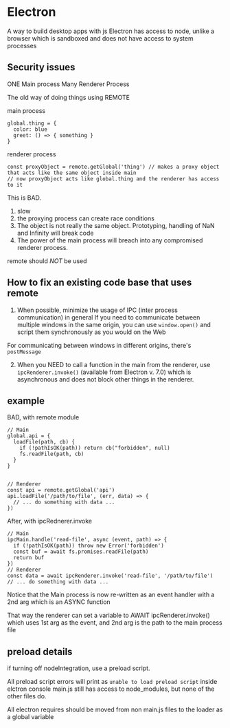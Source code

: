 # Electron

A way to build desktop apps with js
Electron has access to node, unlike a browser which is sandboxed and does not have access to system processes

## Security issues

ONE Main process
Many Renderer Process

The old way of doing things using REMOTE

main process

```
global.thing = {
  color: blue
  greet: () => { something }
}

```

renderer process

```
const proxyObject = remote.getGlobal('thing') // makes a proxy object that acts like the same object inside main
// now proxyObject acts like global.thing and the renderer has access to it
```

This is BAD.

1. slow
2. the proxying process can create race conditions
3. The object is not really the same object. Prototyping, handling of NaN and Infinity will break code
4. The power of the main process will breach into any compromised renderer process.

remote should <em>NOT</em> be used

## How to fix an existing code base that uses remote

1. When possible, minimize the usage of IPC (inter process communication) in general
   If you need to communicate between multiple windows in the same origin, you can use `window.open()` and script them synchronously as you would on the Web

For communicating between windows in different origins, there's `postMessage`

2. When you NEED to call a function in the main from the renderer, use `ipcRenderer.invoke()` (available from Electron v. 7.0) which is asynchronous and does not block other things in the renderer.

## example

BAD, with remote module

```
// Main
global.api = {
  loadFile(path, cb) {
    if (!pathIsOK(path)) return cb("forbidden", null)
    fs.readFile(path, cb)
  }
}


// Renderer
const api = remote.getGlobal('api')
api.loadFile('/path/to/file', (err, data) => {
  // ... do something with data ...
})
```

After, with ipcRednerer.invoke

```
// Main
ipcMain.handle('read-file', async (event, path) => {
  if (!pathIsOK(path)) throw new Error('forbidden')
  const buf = await fs.promises.readFile(path)
  return buf
})
// Renderer
const data = await ipcRenderer.invoke('read-file', '/path/to/file')
// ... do something with data ...
```

Notice that the Main process is now re-written as an event handler with a 2nd arg which is an ASYNC function

That way the renderer can set a variable to AWAIT ipcRenderer.invoke() which uses 1st arg as the event, and 2nd arg is the path to the main process file

## preload details

if turning off nodeIntegration, use a preload script.

All preload script errors will print as `unable to load preload script` inside elctron console
main.js still has access to node_modules, but none of the other files do.

All electron requires should be moved from non main.js files to the loader as a global variable
